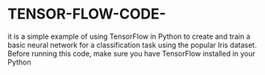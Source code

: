 # TENSOR-FLOW-CODE-
it  is a simple example of using TensorFlow in Python to create and train a basic neural network for a classification task using the popular Iris dataset. Before running this code, make sure you have TensorFlow installed in your Python 

